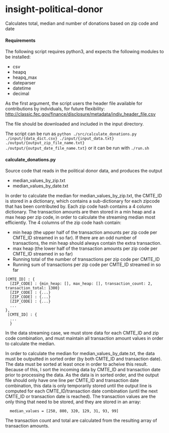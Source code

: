 # insight-political-donor
Calculates total, median and number of donations based on zip code and date

#### Requirements
The following script requires python3, and expects the following modules to be installed:
- csv
- heapq
- heapq_max
- dateparser
- datetime
- decimal

As the first argument, the script users the header file available for contributions by indviduals, for future flexibility: http://classic.fec.gov/finance/disclosure/metadata/indiv_header_file.csv

The file should be downloaded and included in the input directory.  

The script can be run as `python ./src/calculate_donations.py ./input/{data_dict.csv} ./input/{input_data.txt} ./output/{output_zip_file_name.txt} ./output/{output_date_file_name.txt}` or it can be run with `./run.sh`

#### calculate_donations.py
Source code that reads in the political donor data, and produces the output 
- median_values_by_zip.txt 
- median_values_by_date.txt

In order to calculate the median for median_values_by_zip.txt, the CMTE_ID is stored in a dictionary, which contains a sub-dictionary for each zipcode that has been contributed by.  Each zip code hash contains a 4 column dictionary.  The transaction amounts are then stored in a min heap and a max heap per zip code, in order to calculate the streaming median most efficiently.  The 4 columns of the zip code hash contain:
 - min heap (the upper half of the transaction amounts per zip code per CMTE_ID streamed in so far).  If there are an odd number of transactions, the min heap should always contain the extra transaction.  
 - max heap (the lower half of the transaction amounts per zip code per CMTE_ID streamed in so far)
 - Running total of the number of transactions per zip code per CMTE_ID
 - Running sum of transactions per zip code per CMTE_ID streamed in so far
```
[CMTE_ID] : {
  [ZIP_CODE] : {min_heap: [], max_heap: [], transaction_count: 2, transaction_total: 1300}
  [ZIP_CODE] : {...}
  [ZIP_CODE] : {...}
  [ZIP_CODE] : {...}
  ...
},
 [CMTE_ID] : {
  ...
  }
```
In the data streaming case, we must store data for each CMTE_ID and zip code combination, and must maintain all transaction amount values in order to calculate the median.  

In order to calculate the median for median_values_by_date.txt, the data must be outputted in sorted order (by both CMTE_ID and transaction date).  The data must be sorted at least once in order to acheive this result. Because of this, I sort the incoming data by CMTE_ID and transaction date  prior to processing the data. As the data is in sorted order, and the output file should only have one line per CMTE_ID and transaction date combination, this data is only temporarily stored until the output line is computed for each CMTE_ID/transaction date combination (until the next CMTE_ID or transaction date is reached).  The transaction values are the only thing that need to be stored, and they are stored in an array:

```
  median_values = [250, 800, 320, 129, 31, 93, 99]
```

The transaction count and total are calculated from the resulting array of transaction amounts.  




